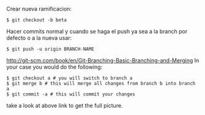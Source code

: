 Crear nueva ramificacion:
```
$ git checkout -b beta
```

Hacer commits normal y cuando se haga el push ya sea a la branch por defecto o a la nueva usar:
```
$ git push -u origin BRANCH-NAME
```

http://git-scm.com/book/en/Git-Branching-Basic-Branching-and-Merging
In your case you would do the following:
```
$ git checkout a # you will switch to branch a
$ git merge b # this will merge all changes from branch b into branch a
$ git commit -a # this will commit your changes
```
take a look at above link to get the full picture.
